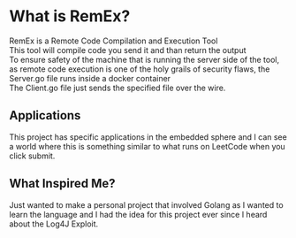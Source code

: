 # What is RemEx? 
RemEx is a Remote Code Compilation and Execution Tool  
This tool will compile code you send it and than return the output  
To ensure safety of the machine that is running the server side of the tool, as remote code execution is one of the holy grails of security flaws, the Server.go file runs inside a docker container  
The Client.go file just sends the specified file over the wire. 

## Applications 
This project has specific applications in the embedded sphere and I can see a world where this is something similar to what runs on LeetCode when you click submit. 

## What Inspired Me?  
Just wanted to make a personal project that involved Golang as I wanted to learn the language and I had the idea for this project ever since I heard about the Log4J Exploit. 
